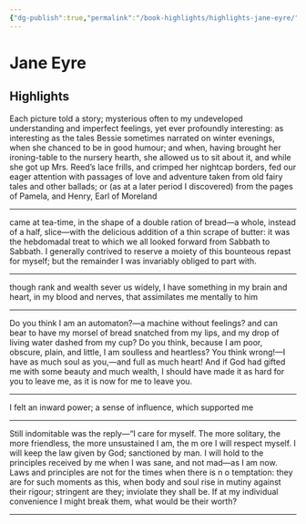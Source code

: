 ```yaml
---
{"dg-publish":true,"permalink":"/book-highlights/highlights-jane-eyre/","dgHomeLink":true,"dgPassFrontmatter":false,"dgShowLocalGraph":true}
---
```


# Jane Eyre
## Highlights

Each picture told a story; mysterious often to my undeveloped understanding and imperfect feelings, yet ever profoundly interesting: as interesting as the tales Bessie sometimes narrated on winter evenings, when she chanced to be in good humour; and when, having brought her ironing-table to the nursery hearth, she allowed us to sit about it, and while she got up Mrs. Reed’s lace frills, and crimped her nightcap borders, fed our eager attention with passages of love and adventure taken from old fairy tales and other ballads; or (as at a later period I discovered) from the pages of Pamela, and Henry, Earl of Moreland

---
came at tea-time, in the shape of a double ration of bread—a whole, instead of a half, slice—with the delicious addition of a thin scrape of butter: it was the hebdomadal treat to which we all looked forward from Sabbath to Sabbath. I generally contrived to reserve a moiety of this bounteous repast for myself; but the remainder I was invariably obliged to part with.

---
though rank and wealth sever us widely, I have something in my brain and heart, in my blood and nerves, that assimilates me mentally to him 

---
Do you think I am an automaton?—a machine without feelings? and can bear to have my morsel of bread snatched from my lips, and my drop of living water dashed from my cup? Do you think, because I am poor, obscure, plain, and little, I am soulless and heartless? You think wrong!—I have as much soul as you,—and full as much heart! And if God had gifted me with some beauty and much wealth, I should have made it as hard for you to leave me, as it is now for me to leave you.

---
I felt an inward power; a sense of influence, which supported me

---
Still indomitable was the reply—“I care for myself. The more solitary, the more friendless, the more unsustained I am, the m ore I will respect myself. I will keep the law given by God; sanctioned by man. I will hold to the principles received by me when I was sane, and not mad—as I am now. Laws and principles are not for the times when there is n o temptation: they are for such moments as this, when body and soul rise in mutiny against their rigour; stringent are they; inviolate they shall be. If at my individual convenience I might break them, what would be their worth? 

---

